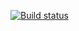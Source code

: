 [![Build status](https://ci.appveyor.com/api/projects/status/77qc914ej8yeqpkx/branch/main?svg=true)](https://ci.appveyor.com/project/VasilevNik/api-ci/branch/main)